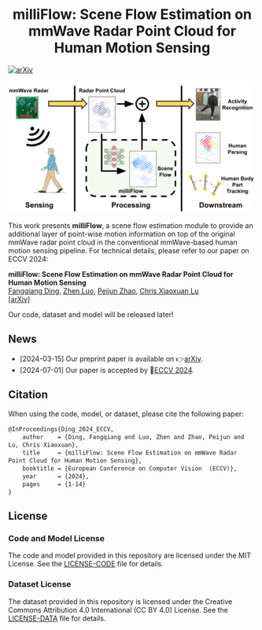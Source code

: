 <div align="center">   
 
# milliFlow: Scene Flow Estimation on mmWave Radar Point Cloud for Human Motion Sensing
</div>

[![arXiv](https://img.shields.io/badge/arXiv-2306.17010-b31b1b.svg)](https://arxiv.org/abs/2306.17010)


<p align="left">
<img src='./src/open_figure.png' width="500">
</p>

This work presents **milliFlow**, a scene flow estimation module to provide an additional layer of point-wise motion information on top of the original mmWave radar point cloud in the conventional mmWave-based human motion sensing pipeline. For technical details, please refer to our paper on ECCV 2024:

**milliFlow: Scene Flow Estimation on mmWave Radar Point Cloud for Human Motion Sensing**
<br/>
[Fangqiang Ding](https://toytiny.github.io/), [Zhen Luo](https://www.researchgate.net/profile/Zhen-Luo-32), [Peijun Zhao](https://scholar.google.com/citations?user=et397zMAAAAJ&hl=en), [Chris Xiaoxuan Lu](https://christopherlu.github.io/)
<br/>
[[arXiv]](https://arxiv.org/pdf/2306.17010) 


Our code, dataset and model will be released later! 

## News
 - [2024-03-15] Our preprint paper is available on 👉[arXiv](https://arxiv.org/pdf/2306.17010).
 - [2024-07-01] Our paper is accepted by 🎉[ECCV 2024](https://eccv2024.ecva.net/).
   
## Citation
When using the code, model, or dataset, please cite the following paper:


```shell
@InProceedings{Ding_2024_ECCV,
    author    = {Ding, Fangqiang and Luo, Zhen and Zhao, Peijun and Lu, Chris Xiaoxuan},
    title     = {milliFlow: Scene Flow Estimation on mmWave Radar Point Cloud for Human Motion Sensing},
    booktitle = {European Conference on Computer Vision  (ECCV)},
    year      = {2024},
    pages     = {1-14}
}
```

## License

### Code and Model License

The code and model provided in this repository are licensed under the MIT License. See the [LICENSE-CODE](LICENSE-CODE) file for details.

### Dataset License

The dataset provided in this repository is licensed under the Creative Commons Attribution 4.0 International (CC BY 4.0) License. See the [LICENSE-DATA](LICENSE-DATA) file for details.


